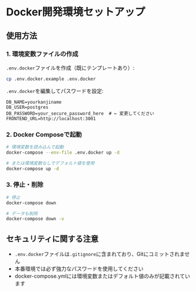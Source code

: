 # Docker開発環境セットアップ

## 使用方法

### 1. 環境変数ファイルの作成

`.env.docker`ファイルを作成（既にテンプレートあり）:

```bash
cp .env.docker.example .env.docker
```

`.env.docker`を編集してパスワードを設定:

```env
DB_NAME=yourkanjiname
DB_USER=postgres
DB_PASSWORD=your_secure_password_here  # ← 変更してください
FRONTEND_URL=http://localhost:3001
```

### 2. Docker Composeで起動

```bash
# 環境変数を読み込んで起動
docker-compose --env-file .env.docker up -d

# または環境変数なしでデフォルト値を使用
docker-compose up -d
```

### 3. 停止・削除

```bash
# 停止
docker-compose down

# データも削除
docker-compose down -v
```

## セキュリティに関する注意

- `.env.docker`ファイルは`.gitignore`に含まれており、Gitにコミットされません
- 本番環境では必ず強力なパスワードを使用してください
- docker-compose.ymlには環境変数またはデフォルト値のみが記載されています